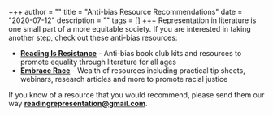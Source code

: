+++
author = ""
title = "Anti-bias Resource Recommendations"
date = "2020-07-12"
description = ""
tags = []
+++
Representation in literature is one small part of a more equitable society. If you are interested in taking another step, check out these anti-bias resources:
- **[Reading Is Resistance](https://www.readingisresistance.com)** - Anti-bias book club kits and resources to promote equality through literature for all ages
- **[Embrace Race](https://www.embracerace.org)** - Wealth of resources including practical tip sheets, webinars, research articles and more to promote racial justice

If you know of a resource that you would recommend, please send them our way **<readingrepresentation@gmail.com>**.
